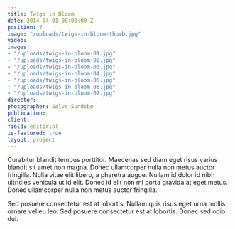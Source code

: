```yaml
---
title: Twigs in Bloom
date: 2014-04-01 00:00:00 Z
position: 7
image: "/uploads/twigs-in-bloom-thumb.jpg"
video: 
images:
- "/uploads/twigs-in-bloom-01.jpg"
- "/uploads/twigs-in-bloom-02.jpg"
- "/uploads/twigs-in-bloom-03.jpg"
- "/uploads/twigs-in-bloom-04.jpg"
- "/uploads/twigs-in-bloom-05.jpg"
- "/uploads/twigs-in-bloom-06.jpg"
- "/uploads/twigs-in-bloom-07.jpg"
director: 
photographer: Sølve Sundsbø
publication: 
client: 
field: editorial
is-featured: true
layout: project
---
```


Curabitur blandit tempus porttitor. Maecenas sed diam eget risus varius blandit sit amet non magna. Donec ullamcorper nulla non metus auctor fringilla. Nulla vitae elit libero, a pharetra augue. Nullam id dolor id nibh ultricies vehicula ut id elit. Donec id elit non mi porta gravida at eget metus. Donec ullamcorper nulla non metus auctor fringilla.

Sed posuere consectetur est at lobortis. Nullam quis risus eget urna mollis ornare vel eu leo. Sed posuere consectetur est at lobortis. Donec sed odio dui.